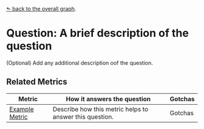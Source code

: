 [⬑ back to the overall graph](../use_gqm.md).

# **Question:** A brief description of the question

(Optional) Add any additional description oof the question.

## Related Metrics

| **Metric** | **How it answers the question** | **Gotchas** |
| --- | --- | --- |
| [Example Metric](../metrics/gqm_metric_template.md) | Describe how this metric helps to answer this question.  | Gotchas |
